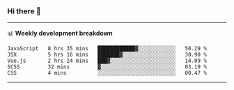### Hi there 👋

-------

📊 **Weekly development breakdown**
<!--START_SECTION:waka-->
```text
JavaScript   8 hrs 35 mins   ████████████▓░░░░░░░░░░░░   50.29 % 
JSX          5 hrs 16 mins   ███████▓░░░░░░░░░░░░░░░░░   30.90 % 
Vue.js       2 hrs 24 mins   ███▓░░░░░░░░░░░░░░░░░░░░░   14.09 % 
SCSS         32 mins         ▓░░░░░░░░░░░░░░░░░░░░░░░░   03.19 % 
CSS          4 mins          ░░░░░░░░░░░░░░░░░░░░░░░░░   00.47 % 
```
<!--END_SECTION:waka-->
-------

<!--
**ashish-r/ashish-r** is a ✨ _special_ ✨ repository because its `README.md` (this file) appears on your GitHub profile.

Here are some ideas to get you started:

- 🔭 I’m currently working on ...
- 🌱 I’m currently learning ...
- 👯 I’m looking to collaborate on ...
- 🤔 I’m looking for help with ...
- 💬 Ask me about ...
- 📫 How to reach me: ...
- 😄 Pronouns: ...
- ⚡ Fun fact: ...
-->
